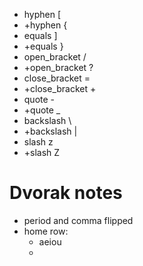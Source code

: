 -  hyphen [
- +hyphen {
-  equals ]
- +equals }
-  open_bracket /
- +open_bracket ?
-  close_bracket =
- +close_bracket +
-  quote -
- +quote _
-  backslash \
- +backslash |
-  slash z
- +slash Z

# Dvorak notes
- period and comma flipped
- home row:
  - aeiou
  - 